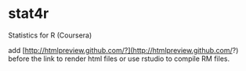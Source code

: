 # stat4r
Statistics for R (Coursera)

add [http://htmlpreview.github.com/?](http://htmlpreview.github.com/?) before the link to render html files or use rstudio to compile RM files.
